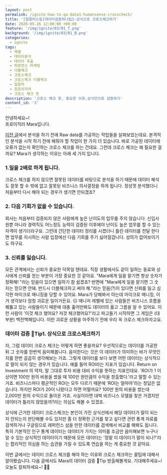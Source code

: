```yaml
---
layout: post
permalink: /ignite-how-to-qa-data1-humansense-crosscheck/
title: '[일잘러스킬]데이터검증허니팁1-상식으로 크로스체크하기'
date: 2020-05-26 12:00:00 +09:00
feature: '/img/ignite/03/01_T.png'
background: '/img/ignite/03/01_B.png'
categories:
  - ignite
tags:
  - 엑셀
  - 데이터분석
  - 데이터 추출
  - 퍼포먼스 마케팅
  - 더블체크
  - 크로스체크
  - 크로스체크 더블체크
  - 일잘러
  - 프로이직러
  - 크로스 체크 뜻
description: '크로스 체크 뜻, 중요한 이유,상식만으로 검증하기'
content_id: '3'
---
```


안녕하세요~!<br>
프로이직러 Mara입니다.

[이전 글](https://mara.kim/ignite-how-to-export-rawdata/)에서 분석을 하기 전에 Raw data를 가공하는 작업들을 살펴보았는데요. 본격적인 분석을 시작 하기 전에 해줘야 할 작업이 한 가지 더 있습니다. 바로 가공된 데이터에 오류가 없는지 확인하는 크로스 체크를 하는 건데요. 그런데 크로스 체크는 왜 필요한 걸까요? Mara가 생각하는 이유는 아래 세 가지 입니다.

### 1.일을 2배로 하게 됩니다.

크로스 체크를 하지 않으면 잘못된 데이터를 바탕으로 분석을 하기 때문에 데이터 해석도 잘못 할 수 밖에 없고 잘못된 비즈니스 의사결정을 하게 됩니다. 정성껏 분석했더니 처음부터 다시 해야 되는 경우가 생기면 안되겠죠?

### 2. 다음 기회가 없을 수 있습니다.

회사는 처음부터 검증되지 않은 사람에게 높은 난이도의 업무를 주지 않습니다. 신입사원뿐 아니라 경력직도 어느정도 능력이 검증된 이후에야 난이도 높은 업무를 할 수 있는 자격이 생기더라구요. 그런데 간단한 데이터 정리를 시켰더니 틀린 데이터를 전달 한다면 업무를 지시하는 사람 입장에선 다음 기회를 주기 싫어질겁니다. 성의가 없어보이기도 하구요.   

### 3. 신뢰를 잃습니다.

모든 관계에서는 신뢰가 중요한 덕목일 텐데요. 직장 생활에서도 같이 일하는 동료와 상사에게 신뢰를 얻는 부분이 가장 중요한 것 같아요. "Mara에게 일을 맡기면 항상 숫자가 정확해! "라는 믿음이 있으면 일하기 참 쉽겠죠? 반면에 "Mara에게 일을 맡기면 그 숫자는 믿으면 안돼. 반드시 더블체크하고 써야 해."라는 믿음(?)이 있다면 신뢰를 잃고 심각한 마이크로 매니징을 당할 수 있어요. Mara가 당해봐서 아는데 마이크로 매니징, 이거 생각보다 엄청 괴로운 일이거든요. 😑 매니저 레벨에 있는 사람들은 비즈니스 흐름을 꿰뚫고 있는 사람들이기 때문에 대충 훑어만봐도 데이터의 옳고 그름을 알 수 있어요. 이런 사람이 '이것 체크 했어요? 저것 체크했어요?'라고 파고들기 시작하면 그 게임은 (대부분) 백전백패입니다. 이런 괴로운 상황을 마주하기 전에 우리 꼭 크로스 체크하자고요.

### 데이터 검증 🍯Tip1. 상식으로 크로스체크하기

자, 그럼 데이터 크로스 체크는 어떻게 하면 좋을까요?
우선적으로는 데이터를 가공한 뒤 그 숫자를 한번씩 음미해봅니다. 음미한다는 것은 이 데이터가 의미하는 바가 무엇인지를 한번 곰곰히 생각해보는 거죠. 그렇게 데이터를 보다 보면 어떤 데이터는 상식적으로 말이 되지 않는 경우가 있습니다. 예를 들어 ROI라는 지표가 있습니다. Return on Investment 의 약자, 말 그대로 투자 비용 대비 수익을 뜻하는 지표인데요. 'ROI가 1 이상이면 100만 원의 비용을 썼을 때 100만 원만큼의 수익을 창출했다.'라고 말할 수 있는 거죠. 비즈니스마다 평균적인 ROI는 모두 다르기 때문에 'ROI는 얼마야'라는 정답은 없습니다. 하지만 ROI가 20이 나왔다고 하면 어떨까요? 100만 원의 비용을 썼는데 2,000만 원의 수익으로 돌아온 거죠. 사실이라면 대박 비즈니스 모델을 찾은 거겠지만 데이터가 틀리지 않았을까?라는 의심도 해볼 수 있겠죠.<br>

상식에 근거한 데이터 크로스체크는 본인이 가진 상식선에서 해당 데이터가 말이 되는 지 안되는지 판단해볼 수도 있지만 좀 더 정확한 근거를 찾고 싶다면 관련 통계 자료를 검색하거나 구글링으로 레퍼런스 삼을 만한 데이터를 검색해서 비교를 해봐도 됩니다. 특히 기본적인 인구 통계 데이터는 데이터가 가지는 의미를 조금만 음미해보면 누구나 알 수 있는 상식적인 데이터이기 때문에 모든 데이터는 '정말 이 데이터가 말이 되나?'라는 합리적인 의심을 하는 습관을 가질 수 있도록 연습을 하는 게 중요한 것 같아요. 

이번 글에서는 데이터 크로스 체크를 해야 하는 이유와 크로스 체크하는 꿀팁에 대해서 알아봤습니다.
다음 글에서도 Mara의 데이터 검증 🍯Tip 방출해볼게요. 기대해주세요~! <br>
오늘도 칼퇴하세요~! 🙋‍♀️  
